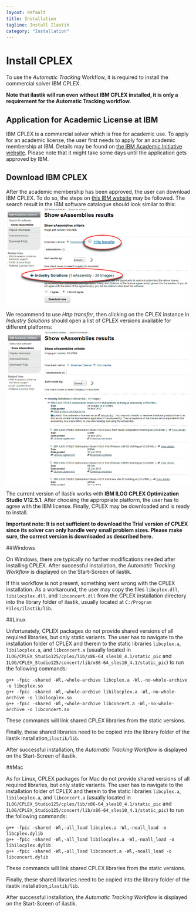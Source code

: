 ```yaml
---
layout: default
title: Installation
tagline: Install Ilastik
category: "Installation"
---
```


# Install CPLEX

To use the *Automatic Tracking* Workflow, it is required to install the commercial solver IBM CPLEX. 

**Note that ilastik will run even without IBM CPLEX installed, it is only a requirement for the Automatic Tracking workflow.**

## Application for Academic License at IBM

IBM CPLEX is a commercial solver which is free for academic use.
To apply for an academic license, the user first needs to apply for an 
academic membership at IBM. Details may be found on
[the IBM Academic Initiative website](http://www-03.ibm.com/ibm/university/academic/pub/page/membership).
Please note that it might take some days until the application gets approved by IBM.

## Download IBM CPLEX

After the academic membership has been approved, the user can download IBM CPLEX. To do so, 
the steps on [this IBM website](http://www-03.ibm.com/ibm/university/academic/pub/jsps/assetredirector.jsp?asset_id=1070)
may be followed. 
The search result in the IBM software catalogue should look similar to this:
<img src="./fig/ibm_search_result.jpg" align="center">

We recommend to use *Http transfer*, then clicking on the CPLEX instance in *Industry Solutions* should open
a list of CPLEX versions available for different platforms:
<img src="./fig/cplex_result.jpg" align="center">

The current version of ilastik works with 
**IBM ILOG CPLEX Optimization Studio V12.5.1**.
After choosing the appropriate platform, the user has to agree with the IBM license. 
Finally, CPLEX may be downloaded and is ready to install.

**Important note: It is not sufficient to download the Trial version of CPLEX since its solver can only handle
very small problem sizes. Please make sure, the correct version is downloaded as described here.**


##Windows

On Windows, there are typically no further modifications needed after installing CPLEX. 
After successful installation, the *Automatic Tracking Workflow* is displayed on the Start-Screen of ilastik.

If this workflow is not present, something went wrong with the CPLEX installation. As a workaround,
the user may copy the files `libcplex.dll`, `libilocplex.dll`, 
and `libconcert.dll` from the CPLEX installation directory into the library folder of ilastik, usually
located at `C:/Program Files/ilastik/lib`.



##Linux

Unfortunately, CPLEX packages do not provide shared versions of all required libraries, but only 
static variants. The user has to navigate to the installation folder of CPLEX and therein to the 
static libraries `libcplex.a`, `libilocplex.a`, and `libconcert.a` (usually located in 
`ILOG/CPLEX_Studio125/cplex/lib/x86-64_sles10_4.1/static_pic` and `ILOG/CPLEX_Studio125/concert/lib/x86-64_sles10_4.1/static_pic`)
to run the following commands:

    g++ -fpic -shared -Wl,-whole-archive libcplex.a -Wl,-no-whole-archive -o libcplex.so
    g++ -fpic -shared -Wl,-whole-archive libilocplex.a -Wl,-no-whole-archive -o libilocplex.so
    g++ -fpic -shared -Wl,-whole-archive libconcert.a -Wl,-no-whole-archive -o libconcert.so

These commands will link shared CPLEX libraries from the static versions.

Finally, these shared libraries need to be copied into the library folder of the ilastik installation,`ilastik/lib`. 

After successful installation, the *Automatic Tracking Workflow* is displayed on the Start-Screen of ilastik.


##Mac

As for Linux, CPLEX packages for Mac do not provide shared versions of all required libraries, but only 
static variants. The user has to navigate to the installation folder of CPLEX and therein to the 
static libraries `libcplex.a`, `libilocplex.a`, and `libconcert.a` (usually located in 
`ILOG/CPLEX_Studio125/cplex/lib/x86-64_sles10_4.1/static_pic` and `ILOG/CPLEX_Studio125/concert/lib/x86-64_sles10_4.1/static_pic`)
to run the following commands:

    g++ -fpic -shared -Wl,-all_load libcplex.a -Wl,-noall_load -o libcplex.dylib
    g++ -fpic -shared -Wl,-all_load libilocplex.a -Wl,-noall_load -o libilocplex.dylib
    g++ -fpic -shared -Wl,-all_load libconcert.a -Wl,-noall_load -o libconcert.dylib

These commands will link shared CPLEX libraries from the static versions.

Finally, these shared libraries need to be copied into the library folder of the ilastik installation,`ilastik/lib`. 

After successful installation, the *Automatic Tracking Workflow* is displayed on the Start-Screen of ilastik.

